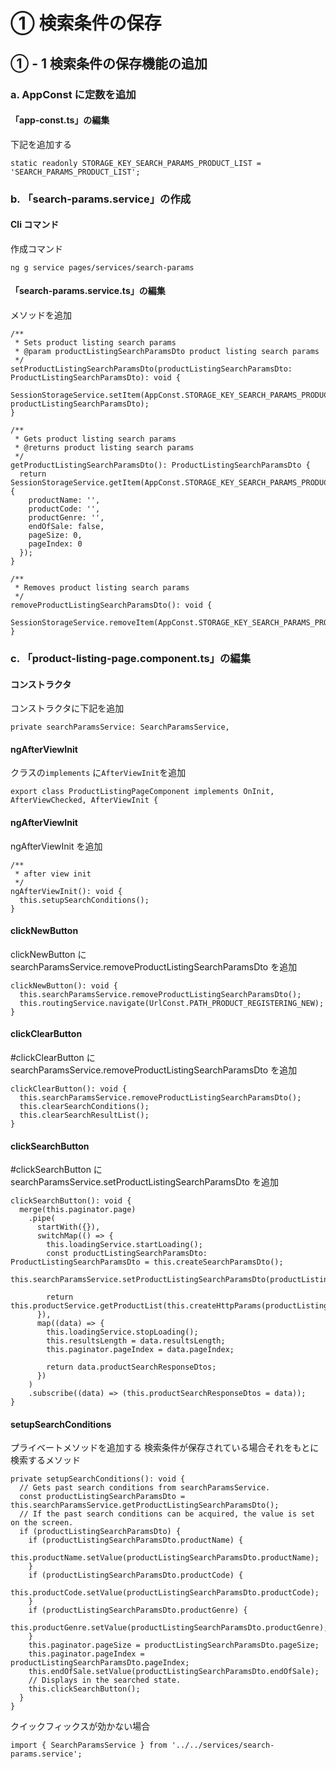 # ① 検索条件の保存

## ① - 1 検索条件の保存機能の追加

### a. AppConst に定数を追加

#### 「app-const.ts」の編集

下記を追加する

```
static readonly STORAGE_KEY_SEARCH_PARAMS_PRODUCT_LIST = 'SEARCH_PARAMS_PRODUCT_LIST';
```

### b. 「search-params.service」の作成

#### Cli コマンド

作成コマンド

```
ng g service pages/services/search-params
```

#### 「search-params.service.ts」の編集

メソッドを追加

```
/**
 * Sets product listing search params
 * @param productListingSearchParamsDto product listing search params
 */
setProductListingSearchParamsDto(productListingSearchParamsDto: ProductListingSearchParamsDto): void {
  SessionStorageService.setItem(AppConst.STORAGE_KEY_SEARCH_PARAMS_PRODUCT_LIST, productListingSearchParamsDto);
}

/**
 * Gets product listing search params
 * @returns product listing search params
 */
getProductListingSearchParamsDto(): ProductListingSearchParamsDto {
  return SessionStorageService.getItem(AppConst.STORAGE_KEY_SEARCH_PARAMS_PRODUCT_LIST, {
    productName: '',
    productCode: '',
    productGenre: '',
    endOfSale: false,
    pageSize: 0,
    pageIndex: 0
  });
}

/**
 * Removes product listing search params
 */
removeProductListingSearchParamsDto(): void {
  SessionStorageService.removeItem(AppConst.STORAGE_KEY_SEARCH_PARAMS_PRODUCT_LIST);
}
```

### c. 「product-listing-page.component.ts」の編集

#### コンストラクタ

コンストラクタに下記を追加

```
private searchParamsService: SearchParamsService,
```

#### ngAfterViewInit

クラスの`implements` に`AfterViewInit`を追加

```
export class ProductListingPageComponent implements OnInit, AfterViewChecked, AfterViewInit {
```

#### ngAfterViewInit

ngAfterViewInit を追加

```
/**
 * after view init
 */
ngAfterViewInit(): void {
  this.setupSearchConditions();
}
```

#### clickNewButton

clickNewButton に searchParamsService.removeProductListingSearchParamsDto を追加

```
clickNewButton(): void {
  this.searchParamsService.removeProductListingSearchParamsDto();
  this.routingService.navigate(UrlConst.PATH_PRODUCT_REGISTERING_NEW);
}
```

#### clickClearButton

#clickClearButton に searchParamsService.removeProductListingSearchParamsDto を追加

```
clickClearButton(): void {
  this.searchParamsService.removeProductListingSearchParamsDto();
  this.clearSearchConditions();
  this.clearSearchResultList();
}
```

#### clickSearchButton

#clickSearchButton に searchParamsService.setProductListingSearchParamsDto を追加

```
clickSearchButton(): void {
  merge(this.paginator.page)
    .pipe(
      startWith({}),
      switchMap(() => {
        this.loadingService.startLoading();
        const productListingSearchParamsDto: ProductListingSearchParamsDto = this.createSearchParamsDto();
        this.searchParamsService.setProductListingSearchParamsDto(productListingSearchParamsDto);

        return this.productService.getProductList(this.createHttpParams(productListingSearchParamsDto));
      }),
      map((data) => {
        this.loadingService.stopLoading();
        this.resultsLength = data.resultsLength;
        this.paginator.pageIndex = data.pageIndex;

        return data.productSearchResponseDtos;
      })
    )
    .subscribe((data) => (this.productSearchResponseDtos = data));
}
```

#### setupSearchConditions

プライベートメソッドを追加する
検索条件が保存されている場合それをもとに検索するメソッド

```
private setupSearchConditions(): void {
  // Gets past search conditions from searchParamsService.
  const productListingSearchParamsDto = this.searchParamsService.getProductListingSearchParamsDto();
  // If the past search conditions can be acquired, the value is set on the screen.
  if (productListingSearchParamsDto) {
    if (productListingSearchParamsDto.productName) {
      this.productName.setValue(productListingSearchParamsDto.productName);
    }
    if (productListingSearchParamsDto.productCode) {
      this.productCode.setValue(productListingSearchParamsDto.productCode);
    }
    if (productListingSearchParamsDto.productGenre) {
      this.productGenre.setValue(productListingSearchParamsDto.productGenre);
    }
    this.paginator.pageSize = productListingSearchParamsDto.pageSize;
    this.paginator.pageIndex = productListingSearchParamsDto.pageIndex;
    this.endOfSale.setValue(productListingSearchParamsDto.endOfSale);
    // Displays in the searched state.
    this.clickSearchButton();
  }
}
```

クイックフィックスが効かない場合

```
import { SearchParamsService } from '../../services/search-params.service';
```
